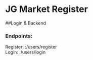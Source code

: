 # JG Market Register

##Login & Backend

### Endpoints: 

 Register: :/users/register
 </br>
 Login: :/users/login

